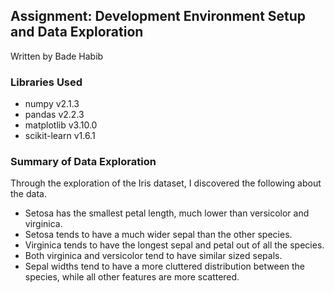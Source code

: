 ## Assignment: Development Environment Setup and Data Exploration
Written by Bade Habib

### Libraries Used
- numpy v2.1.3
- pandas v2.2.3
- matplotlib v3.10.0
- scikit-learn v1.6.1

### Summary of Data Exploration
Through the exploration of the Iris dataset, I discovered the following about the data.
- Setosa has the smallest petal length, much lower than versicolor and virginica.
- Setosa tends to have a much wider sepal than the other species.
- Virginica tends to have the longest sepal and petal out of all the species.
- Both virginica and versicolor tend to have similar sized sepals.
- Sepal widths tend to have a more cluttered distribution between the species, while all other features are more scattered.
 
